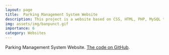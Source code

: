 ```yaml
---
layout: page
title:  Parking Management System Website
description: This project is a website based on CSS, HTML, PHP, MySQL that shows parking information, total revenue and generates parking slip. 
img: assets/img/banpunct.gif
importance: 6
category: Websites
---
```


Parking Management System Website. [The code on GitHub](https://github.com/ariyanhossain2208/Parking-Management-System).